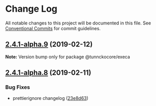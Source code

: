 # Change Log

All notable changes to this project will be documented in this file.
See [Conventional Commits](https://conventionalcommits.org) for commit guidelines.

## [2.4.1-alpha.9](https://github.com/tunnckoCore/hq/compare/@tunnckocore/execa@2.4.1-alpha.8...@tunnckocore/execa@2.4.1-alpha.9) (2019-02-12)

**Note:** Version bump only for package @tunnckocore/execa





## [2.4.1-alpha.8](https://github.com/tunnckoCore/hq/compare/@tunnckocore/execa@2.4.1-alpha.7...@tunnckocore/execa@2.4.1-alpha.8) (2019-02-11)


### Bug Fixes

* prettierignore changelog ([23e8d63](https://github.com/tunnckoCore/hq/commit/23e8d63))
